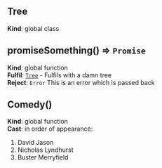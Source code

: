 <a name="Tree"></a>
## Tree
**Kind**: global class  
<a name="promiseSomething"></a>
## promiseSomething() ⇒ <code>Promise</code>
**Kind**: global function  
**Fulfil**: <code>[Tree](#Tree)</code> - Fulfils with a damn tree  
**Reject**: <code>Error</code> This is an error which is passed back  
<a name="Comedy"></a>
## Comedy()
**Kind**: global function  
**Cast**: in order of appearance:
1. David Jason
2. Nicholas Lyndhurst
3. Buster Merryfield  
